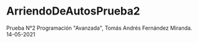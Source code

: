 # ArriendoDeAutosPrueba2
Prueba N°2 Programación "Avanzada", Tomás Andrés Fernández Miranda.
14-05-2021
